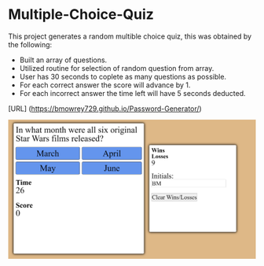# Multiple-Choice-Quiz


This project generates a random multible choice quiz, this was obtained by the following:

* Built an array of questions.
* Utilized routine for selection of random question from array.
* User has 30 seconds to coplete as many questions as possible.
* For each correct answer the score will advance by 1.
* For each incorrect answer the time left will have 5 seconds deducted.

[URL] (https://bmowrey729.github.io/Password-Generator/)

![Screen Shot ](/assets/mult.PNG)

